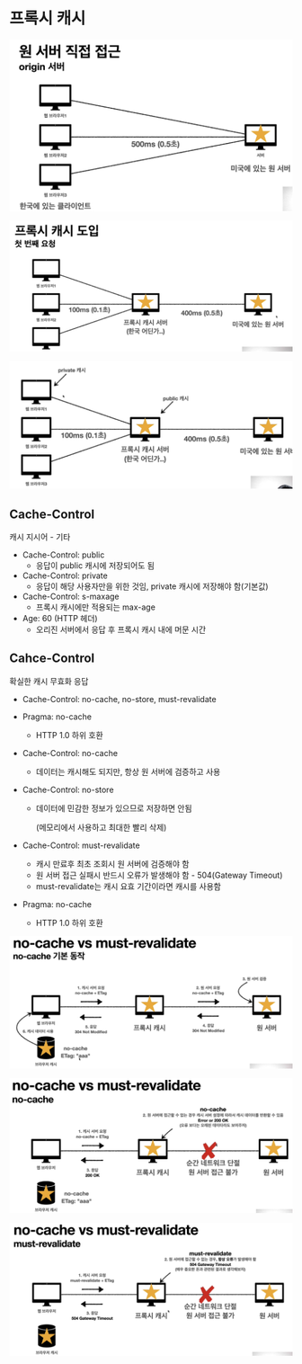 # 프록시 캐시

![스크린샷 2021-12-24 오전 1.53.14.png](ProxyCache/1.png)

![스크린샷 2021-12-24 오전 1.53.53.png](ProxyCache/2.png)

![스크린샷 2021-12-24 오전 1.55.42.png](ProxyCache/3.png)

## Cache-Control

캐시 지시어 - 기타

- Cache-Control: public
    - 응답이 public 캐시에 저장되어도 됨
- Cache-Control: private
    - 응답이 해당  사용자만을 위한 것임, private 캐시에 저장해야 함(기본값)
- Cache-Control: s-maxage
    - 프록시 캐시에만 적용되는 max-age
- Age: 60 (HTTP 헤더)
    - 오리진 서버에서 응답 후 프록시 캐시 내에 머문 시간

## Cahce-Control

확실한 캐시 무효화 응답

- Cache-Control: no-cache, no-store, must-revalidate
- Pragma: no-cache
    - HTTP 1.0 하위 호환

- Cache-Control:  no-cache
    - 데이터는 캐시해도 되지만, 항상 원 서버에 검증하고 사용
- Cache-Control: no-store
    - 데이터에 민감한 정보가 있으므로 저장하면 안됨
        
        (메모리에서 사용하고 최대한 빨리 삭제)
        
- Cache-Control: must-revalidate
    - 캐시 만료후 최초 조회시 원 서버에 검증해야 함
    - 원 서버 접근 실패시 반드시 오류가 발생해야 함 - 504(Gateway Timeout)
    - must-revalidate는 캐시 요효 기간이라면 캐시를 사용함
- Pragma: no-cache
    - HTTP 1.0 하위 호환

![스크린샷 2021-12-24 오전 2.03.44.png](ProxyCache/4.png)

![스크린샷 2021-12-24 오전 2.04.28.png](ProxyCache/5.png)

![스크린샷 2021-12-24 오전 2.06.23.png](ProxyCache/6.png)
